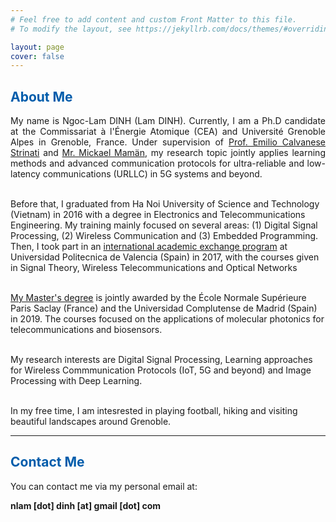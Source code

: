 ```yaml
---
# Feel free to add content and custom Front Matter to this file.
# To modify the layout, see https://jekyllrb.com/docs/themes/#overriding-theme-defaults

layout: page
cover: false
---
```

<h2 class="h1" style="color: rgb(1,92,171)" id="about">About Me </h2>
<p align="justify">
My name is Ngoc-Lam DINH (Lam DINH). Currently, I am a Ph.D candidate at the Commissariat à l'Énergie Atomique (CEA) and Université Grenoble Alpes in Grenoble, France. Under supervision of <a href="https://fr.linkedin.com/in/emilio-calvanese-strinati-6g">Prof. Emilio Calvanese Strinati</a> and <a href="https://fr.linkedin.com/in/mickael-maman-6b1a3a82">Mr. Mickael Mamän</a>, my research topic jointly applies learning methods and advanced communication protocols for ultra-reliable and low-latency communications (URLLC) in 5G systems and beyond.<br> <br>

Before that, I graduated from Ha Noi University of Science and Technology  (Vietnam) in 2016 with a degree in Electronics and Telecommunications Engineering. My training mainly focused on several areas: (1) Digital Signal Processing, (2) Wireless Communication and (3) Embedded Programming. Then, I took part in an <a href="http://www.upv.es/titulaciones/MUTSRC/indexi.html">international academic exchange program</a> at Universidad Politecnica de Valencia (Spain) in 2017, with the courses given in Signal Theory, Wireless Telecommunications and Optical Networks  <br>  <br>

<a href="http://monabiphot.ens-paris-saclay.fr/">My Master's degree</a> is jointly awarded by the École Normale Supérieure Paris Saclay (France) and the Universidad Complutense de Madrid (Spain) in 2019. The courses focused on the applications of molecular photonics for telecommunications and biosensors.<br> <br>

My research interests are Digital Signal Processing, Learning approaches for Wireless Commmunication Protocols (IoT, 5G and beyond) and Image Processing with Deep Learning.<br> <br>

In my free time, I am intesrested in playing football, hiking and visiting beautiful landscapes around Grenoble.<br>

</p>

---
<h2 class="h1" style="color: rgb(1,92,171)" id="contact-me">Contact Me </h2>
<p align="justify">
You can contact me via my personal email at:

<p class="home-element"><strong>nlam [dot] dinh [at] gmail [dot] com</strong></p>
</p>
